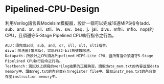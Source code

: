 # Pipelined-CPU-Design
利用Verilog語言與Modelsim模擬器，設計一個可以完成16道MIPS指令(add、sub、and、or、sll、stli、lw、sw、beq、j、jal、divu、mfhi、mflo、nop)的CPU，且須遵守5-Stage Pipelined CPU執行指令之行為。
          
	ALU：須完成add, sub, and, or, sll, slt, slti指令。
	divu：除法器(第三版)，需執行32-bit無號數除法。
 	Datapath：所設計之CPU須為Pipelined MIPS-Lite CPU，且所有指令須遵守5-Stage Pipelined CPU執行指令之行為。
 	Testbench：測試以上撰寫的verilog結果的正確與否，讀取data_mem.txt的內容並至data memory中、讀取reg.txt的內容並存至register file中、讀取instr_mem.txt的內容並存至instruction memory中。

